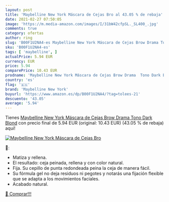```yaml
---
layout: post
title: 'Maybelline New York Máscara de Cejas Bro al 43.05 % de rebaja'
date: 2021-02-27 07:50:05
image: 'https://m.media-amazon.com/images/I/31bW42cfpSL._SL400_.jpg'
comments: true
category: ofertas
author: ring
slug: 'B00F1U2NA4-es Maybelline New York Máscara de Cejas Brow Drama Tono Dark...'
sku: 'B00F1U2NA4-es'
tags: [ 'maybelline', ]
actualPrice: 5.94 EUR
currency: EUR
price: 5.94
comparePrice: 10.43 EUR
prodname: 'Maybelline New York Máscara de Cejas Brow Drama  Tono Dark Blond'
country: 'es'
flag: '🇪🇸'
brand: 'Maybelline New York'
buyurl: 'https://www.amazon.es/dp/B00F1U2NA4/?tag=tolees-21'
descuento: '43.05'
average: '5.94'
---
```


Tienes [Maybelline New York Máscara de Cejas Brow Drama  Tono Dark Blond](https://www.amazon.es/dp/B00F1U2NA4/?tag=tolees-21) con precio final de  5.94 EUR (original: 10.43 EUR) (43.05 %  de rebaja) aqui!

[![Maybelline New York Máscara de Cejas Bro](https://m.media-amazon.com/images/I/31bW42cfpSL._SL400_.jpg)](https://www.amazon.es/dp/B00F1U2NA4/?tag=tolees-21)

🔎:

- Matiza y rellena.
- El resultado: ceja peinada, rellena y con color natural.
- Fija. Su cepillo de punta redondeada peina la ceja de manera fácil.
- Su fórmula gel no deja residuos ni pegotes y notarás una fijación flexible que se adapta a los movimientos faciales.
- Acabado natural.

[🛒 Comprar!!!](https://www.amazon.es/dp/B00F1U2NA4/?tag=tolees-21)
